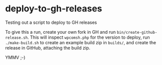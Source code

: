 # deploy-to-gh-releases
Testing out a script to deploy to GH releases

To give this a run, create your own fork in GH and run `bin/create-github-release.sh`. This will inspect `wpcomsh.php` for the version to deploy, run `./make-build.sh` to create an example build zip in `builds/`, and create the release in GitHub, attaching the build zip.

YMMV ;-)

